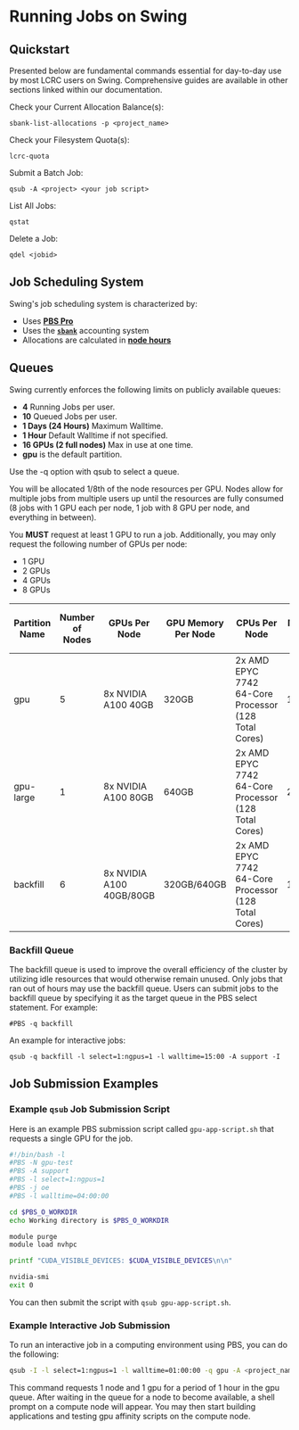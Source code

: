 # Running Jobs on Swing

## Quickstart

Presented below are fundamental commands essential for day-to-day use by most LCRC users on Swing. Comprehensive guides are available in other sections linked within our documentation.

Check your Current Allocation Balance(s):
```
sbank-list-allocations -p <project_name>
```

Check your Filesystem Quota(s):
```
lcrc-quota
```

Submit a Batch Job:
```
qsub -A <project> <your job script>
```

List All Jobs:
```
qstat
```

Delete a Job:
```
qdel <jobid>
```

## Job Scheduling System

Swing's job scheduling system is characterized by:

- Uses [**PBS Pro**](../running-jobs-at-lcrc/pbs-pro.md)
- Uses the [**`sbank`**](../allocation-management/sbank-allocation-accounting-system.md) accounting system
- Allocations are calculated in [**node hours**](../allocation-management/allocations.md#swing-cluster)

## Queues

Swing currently enforces the following limits on publicly available queues:

- **4** Running Jobs per user.
- **10** Queued Jobs per user.
- **1 Days (24 Hours)** Maximum Walltime.
- **1 Hour** Default Walltime if not specified.
- **16 GPUs (2 full nodes)** Max in use at one time.
- **gpu** is the default partition.

Use the -q option with qsub to select a queue.

You will be allocated 1/8th of the node resources per GPU. Nodes allow for multiple jobs from multiple users up until the resources are fully consumed (8 jobs with 1 GPU each per node, 1 job with 8 GPU per node, and everything in between).

You **MUST** request at least 1 GPU to run a job. Additionally, you may only request the following number of GPUs per node:

- 1 GPU
- 2 GPUs
- 4 GPUs
- 8 GPUs

| Partition Name | Number of Nodes | GPUs Per Node | GPU Memory Per Node | CPUs Per Node | DDR4 Memory Per Node | Local Scratch Disk | Operating System |
| -------------- | --------------- | ------------- | ------------------- | ------------- | -------------------- | ------------------ | ---------------- |
| gpu | 5 | 8x NVIDIA A100 40GB | 320GB | 2x AMD EPYC 7742 64-Core Processor (128 Total Cores) | 1TB | 14TB | Ubuntu 22.04.5 LTS |
| gpu-large | 1 | 8x NVIDIA A100 80GB | 640GB | 2x AMD EPYC 7742 64-Core Processor (128 Total Cores) | 2TB | 28TB | Ubuntu 22.04.5 LTS |
| backfill | 6 | 8x NVIDIA A100 40GB/80GB | 320GB/640GB | 2x AMD EPYC 7742 64-Core Processor (128 Total Cores) | 1TB/2TB | 14TB/28TB | Ubuntu 22.04.5 LTS |

### Backfill Queue

The backfill queue is used to improve the overall efficiency of the cluster by utilizing idle resources that would otherwise remain unused. Only jobs that ran out of hours may use the backfill queue. Users can submit jobs to the backfill queue by specifying it as the target queue in the PBS select statement. For example:

```
#PBS -q backfill
```

An example for interactive jobs:

```
qsub -q backfill -l select=1:ngpus=1 -l walltime=15:00 -A support -I
```

## Job Submission Examples

### Example `qsub` Job Submission Script

Here is an example PBS submission script called `gpu-app-script.sh` that requests a single GPU for the job.

```bash
#!/bin/bash -l
#PBS -N gpu-test
#PBS -A support
#PBS -l select=1:ngpus=1
#PBS -j oe
#PBS -l walltime=04:00:00

cd $PBS_O_WORKDIR
echo Working directory is $PBS_O_WORKDIR

module purge
module load nvhpc

printf "CUDA_VISIBLE_DEVICES: $CUDA_VISIBLE_DEVICES\n\n"

nvidia-smi
exit 0
```

You can then submit the script with `qsub gpu-app-script.sh`.

### Example Interactive Job Submission

To run an interactive job in a computing environment using PBS, you can do the following:

```bash
qsub -I -l select=1:ngpus=1 -l walltime=01:00:00 -q gpu -A <project_name>
```

This command requests 1 node and 1 gpu for a period of 1 hour in the gpu queue. After waiting in the queue for a node to become available, a shell prompt on a compute node will appear. You may then start building applications and testing gpu affinity scripts on the compute node.
